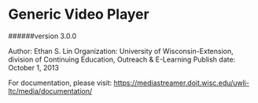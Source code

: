# Generic Video Player
######version 3.0.0

Author: Ethan S. Lin
Organization: University of Wisconsin-Extension, division of Continuing Education, Outreach & E-Learning
Publish date: October 1, 2013

For documentation, please visit: https://mediastreamer.doit.wisc.edu/uwli-ltc/media/documentation/
